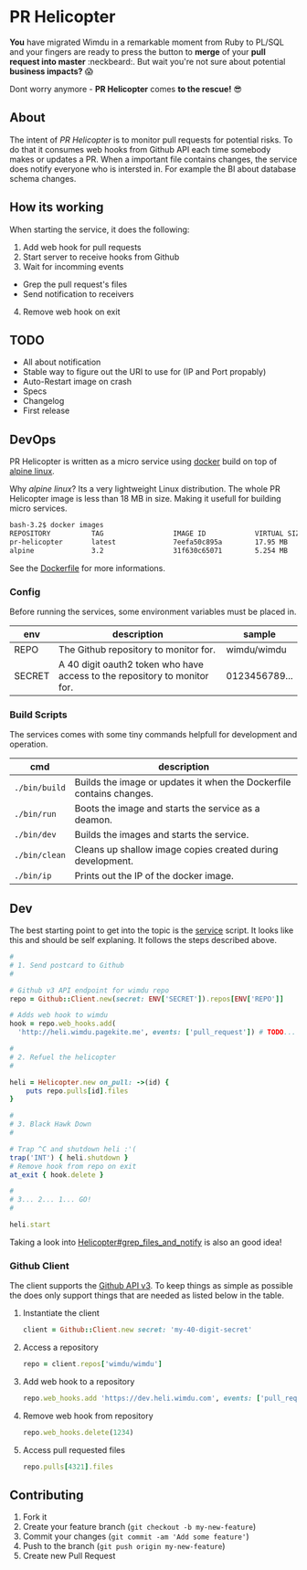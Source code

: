
PR Helicopter
=============

__You__ have migrated Wimdu in a remarkable moment from Ruby to PL/SQL and your fingers are ready to press the button to __merge__ of your __pull request into master__ :neckbeard:. But wait you're not sure about potential __business impacts?__ :scream:

Dont worry anymore - __PR Helicopter__ comes __to the rescue!__ :sunglasses:


## About

The intent of _PR Helicopter_ is to monitor pull requests for potential risks. To do that it consumes web hooks from Github API each time somebody makes or updates a PR. When a important file contains changes, the service does notify everyone who is intersted in. For example the BI about database schema changes.

## How its working

When starting the service, it does the following:

1. Add web hook for pull requests
2. Start server to receive hooks from Github
3. Wait for incomming events
 - Grep the pull request's files
 - Send notification to receivers
4. Remove web hook on exit

## TODO

- All about notification
- Stable way to figure out the URI to use for (IP and Port propably)
- Auto-Restart image on crash
- Specs
- Changelog
- First release

## DevOps

PR Helicopter is written as a micro service using [docker][docker] build on top of [alpine linux][alpine].

Why _alpine linux_? Its a very lightweight Linux distribution. The whole PR Helicopter image is less than 18 MB in size. Making it usefull for building micro services.

```sh
bash-3.2$ docker images
REPOSITORY          TAG                 IMAGE ID            VIRTUAL SIZE
pr-helicopter       latest              7eefa50c895a        17.95 MB
alpine              3.2                 31f630c65071        5.254 MB
```

See the [Dockerfile][dockerfile] for more informations.

### Config

Before running the services, some environment variables must be placed in.

| env | description | sample |
| --- | ----------- | ------ |
| REPO | The Github repository to monitor for. | wimdu/wimdu |
| SECRET | A 40 digit oauth2 token who have access to the repository to monitor for. | 0123456789... |


### Build Scripts

The services comes with some tiny commands helpfull for development and operation.

| cmd | description |
| --- | ----------- |
| `./bin/build` | Builds the image or updates it when the Dockerfile contains changes. |
| `./bin/run` | Boots the image and starts the service as a deamon. |
| `./bin/dev` | Builds the images and starts the service. |
| `./bin/clean` | Cleans up shallow image copies created during development. |
| `./bin/ip` | Prints out the IP of the docker image. |


## Dev

The best starting point to get into the topic is the [service][service] script. It looks like this and should be self explaning. It follows the steps described above.

```ruby
#
# 1. Send postcard to Github
#

# Github v3 API endpoint for wimdu repo
repo = Github::Client.new(secret: ENV['SECRET']).repos[ENV['REPO']]

# Adds web hook to wimdu
hook = repo.web_hooks.add(
  'http://heli.wimdu.pagekite.me', events: ['pull_request']) # TODO...

#
# 2. Refuel the helicopter
#

heli = Helicopter.new on_pull: ->(id) {
    puts repo.pulls[id].files
}

#
# 3. Black Hawk Down
#

# Trap ^C and shutdown heli :'(
trap('INT') { heli.shutdown }
# Remove hook from repo on exit
at_exit { hook.delete }

#
# 3... 2... 1... GO!
#

heli.start
```

Taking a look into [Helicopter#grep_files_and_notify][heli] is also an good idea!

### Github Client

The client supports the [Github API v3][github]. To keep things as simple as possible the does only support things that are needed as listed below in the table.

1. Instantiate the client

    ```ruby
    client = Github::Client.new secret: 'my-40-digit-secret'
    ```

2. Access a repository

    ```ruby
    repo = client.repos['wimdu/wimdu']
    ```

3. Add web hook to a repository

    ```ruby
    repo.web_hooks.add 'https://dev.heli.wimdu.com', events: ['pull_request']
    ```

4. Remove web hook from repository

    ```ruby
    repo.web_hooks.delete(1234)
    ```

5. Access pull requested files

    ```ruby
    repo.pulls[4321].files
    ```


## Contributing

1. Fork it
2. Create your feature branch (`git checkout -b my-new-feature`)
3. Commit your changes (`git commit -am 'Add some feature'`)
4. Push to the branch (`git push origin my-new-feature`)
5. Create new Pull Request


[docker]: https://www.docker.com
[alpine]: http://alpinelinux.org
[dockerfile]: https://github.com/wimdu/pr-helicopter/blob/master/Dockerfile
[service]: https://github.com/wimdu/pr-helicopter/blob/master/service
[heli]: https://github.com/wimdu/pr-helicopter/blob/master/lib/helicopter.rb
[github]: https://developer.github.com/v3/
